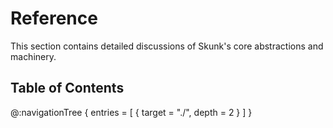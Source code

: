 # Reference

This section contains detailed discussions of Skunk's core abstractions and machinery.

## Table of Contents

@:navigationTree {
  entries = [ { target = "./", depth = 2 } ]
}
